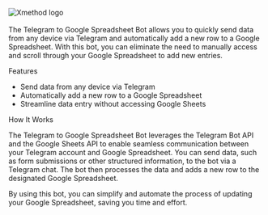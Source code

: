 ![Xmethod logo](https://uploads-ssl.webflow.com/62f6c539db7f3630ae6919df/64274c226a8fd997e22cda21_xmethod-logo.png) </br></br>
The Telegram to Google Spreadsheet Bot allows you to quickly send data from any device via Telegram and automatically add a new row to a Google Spreadsheet. With this bot, you can eliminate the need to manually access and scroll through your Google Spreadsheet to add new entries.

Features

- Send data from any device via Telegram
- Automatically add a new row to a Google Spreadsheet
- Streamline data entry without accessing Google Sheets

How It Works

The Telegram to Google Spreadsheet Bot leverages the Telegram Bot API and the Google Sheets API to enable seamless communication between your Telegram account and Google Spreadsheet. You can send data, such as form submissions or other structured information, to the bot via a Telegram chat. The bot then processes the data and adds a new row to the designated Google Spreadsheet.

By using this bot, you can simplify and automate the process of updating your Google Spreadsheet, saving you time and effort.

